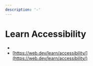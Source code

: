 ```yaml
---
description: '-'
---
```


# Learn Accessibility













*
* [https://web.dev/learn/accessibility/](https://web.dev/learn/accessibility/)













